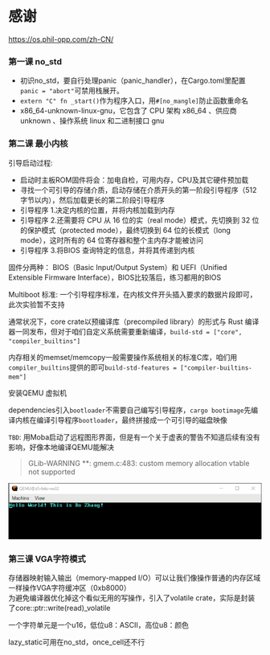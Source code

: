 # 感谢
https://os.phil-opp.com/zh-CN/

### 第一课 no_std
* 初识no_std，要自行处理panic（panic_handler），在Cargo.toml里配置`panic = "abort"`可禁用栈展开。  
* `extern "C" fn _start()`作为程序入口，用`#[no_mangle]`防止函数重命名  
* x86_64-unknown-linux-gnu，它包含了 CPU 架构 x86_64 、供应商 unknown 、操作系统 linux 和二进制接口 gnu

### 第二课 最小内核
引导启动过程:
* 启动时主板ROM固件将会：加电自检，可用内存，CPU及其它硬件预加载
* 寻找一个可引导的存储介质，启动存储在介质开头的第一阶段引导程序（512字节以内），然后加载更长的第二阶段引导程序
* 引导程序 1.决定内核的位置，并将内核加载到内存
* 引导程序 2.还需要将 CPU 从 16 位的实（real mode）模式，先切换到 32 位的保护模式（protected mode），最终切换到 64 位的长模式（long mode），这时所有的 64 位寄存器和整个主内存才能被访问
* 引导程序 3.将BIOS 查询特定的信息，并将其传递到内核
  
固件分两种： BIOS（Basic Input/Output System）和 UEFI（Unified Extensible Firmware Interface），BIOS比较落后，练习都用的BIOS

Multiboot 标准: 一个引导程序标准，在内核文件开头插入要求的数据片段即可，此次实验暂不支持  
  
通常状况下，core crate以预编译库（precompiled library）的形式与 Rust 编译器一同发布，但对于咱们自定义系统需要重新编译，`build-std = ["core", "compiler_builtins"]`  
  
内存相关的memset/memcopy一般需要操作系统相关的标准C库，咱们用`compiler_builtins`提供的即可`build-std-features = ["compiler-builtins-mem"]`
  
安装QEMU 虚拟机  
  
dependencies引入`bootloader`不需要自己编写引导程序，`cargo bootimage`先编译内核在编译引导程序`bootloader`，最终拼接成一个可引导的磁盘映像

`TBD`: 用Moba启动了远程图形界面，但是有一个关于虚表的警告不知道后续有没有影响，好像本地编译QEMU能解决
> GLib-WARNING **: gmem.c:483: custom memory allocation vtable not supported
  
![Alt text](media/image.png)
  
### 第三课 VGA字符模式
存储器映射输入输出（memory-mapped I/O）可以让我们像操作普通的内存区域一样操作VGA字符缓冲区（0xb8000）  
为避免编译器优化掉这个看似无用的写操作，引入了volatile crate，实际是封装了core::ptr::write(read)_volatile  
  
一个字符单元是一个u16，低位u8：ASCII，高位u8：颜色  

lazy_static可用在no_std，once_cell还不行  
  

